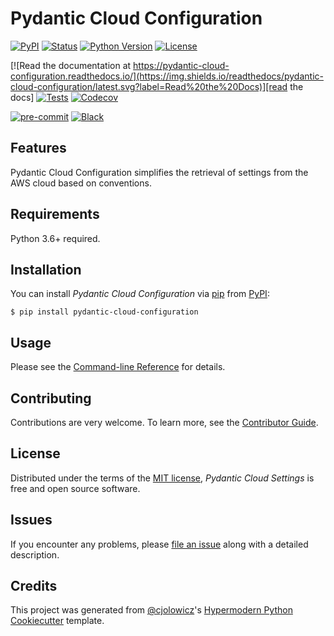 # Pydantic Cloud Configuration

[![PyPI](https://img.shields.io/pypi/v/pydantic-cloud-configuration.svg)][pypi_]
[![Status](https://img.shields.io/pypi/status/pydantic-cloud-configuration.svg)][status]
[![Python Version](https://img.shields.io/pypi/pyversions/pydantic-cloud-configuration)][python version]
[![License](https://img.shields.io/pypi/l/pydantic-cloud-configuration)][license]

[![Read the documentation at https://pydantic-cloud-configuration.readthedocs.io/](https://img.shields.io/readthedocs/pydantic-cloud-configuration/latest.svg?label=Read%20the%20Docs)][read the docs]
[![Tests](https://github.com/nilsdebruin/pydantic-cloud-configuration/workflows/Tests/badge.svg)][tests]
[![Codecov](https://codecov.io/gh/nilsdebruin/pydantic-cloud-configuration/branch/main/graph/badge.svg)][codecov]

[![pre-commit](https://img.shields.io/badge/pre--commit-enabled-brightgreen?logo=pre-commit&logoColor=white)][pre-commit]
[![Black](https://img.shields.io/badge/code%20style-black-000000.svg)][black]

[pypi_]: https://pypi.org/project/pydantic-cloud-configuration/
[status]: https://pypi.org/project/pydantic-cloud-configuration/
[python version]: https://pypi.org/project/pydantic-cloud-configuration
[license]: https://opensource.org/licenses/MIT
[read the docs]: https://pydantic-cloud-configuration.readthedocs.io/
[tests]: https://github.com/nilsdebruin/pydantic-cloud-configuration/actions?workflow=Tests
[codecov]: https://app.codecov.io/gh/nilsdebruin/pydantic-cloud-configuration
[pre-commit]: https://github.com/pre-commit/pre-commit
[black]: https://github.com/psf/black

## Features

Pydantic Cloud Configuration simplifies the retrieval of settings from the AWS cloud based on conventions.

## Requirements

Python 3.6+ required.

## Installation

You can install _Pydantic Cloud Configuration_ via [pip] from [PyPI]:

```console
$ pip install pydantic-cloud-configuration
```

## Usage

Please see the [Command-line Reference] for details.

## Contributing

Contributions are very welcome.
To learn more, see the [Contributor Guide].

## License

Distributed under the terms of the [MIT license],
_Pydantic Cloud Settings_ is free and open source software.

## Issues

If you encounter any problems,
please [file an issue] along with a detailed description.

## Credits

This project was generated from [@cjolowicz]'s [Hypermodern Python Cookiecutter] template.

[@cjolowicz]: https://github.com/cjolowicz
[mit license]: https://opensource.org/licenses/MIT
[pypi]: https://pypi.org/
[hypermodern python cookiecutter]: https://github.com/cjolowicz/cookiecutter-hypermodern-python
[file an issue]: https://github.com/nilsdebruin/pydantic-cloud-configuration/issues
[pip]: https://pip.pypa.io/

<!-- github-only -->

[contributor guide]: https://github.com/nilsdebruin/pydantic-cloud-configuration/blob/main/CONTRIBUTING.md
[command-line reference]: https://pydantic-cloud-configuration.readthedocs.io/en/latest/usage.html
